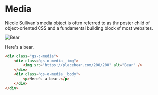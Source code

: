 # Media

Nicole Sullivan's media object is often referred to as the poster child of
object-oriented CSS and a fundamental building block of most websites.

<div class="example">
    <div class="gs-o-media">
        <div class="gs-o-media__img">
            <img src="https://placebear.com/200/200" alt="Bear" />
        </div>
        <div class="gs-o-media__body">
            <p>Here's a bear.</p>
        </div>
    </div>
</div>

```html
<div class="gs-o-media">
    <div class="gs-o-media__img">
        <img src="https://placebear.com/200/200" alt="Bear" />
    </div>
    <div class="gs-o-media__body">
        <p>Here's a bear.</p>
    </div>
</div>
```

<link rel="stylesheet" href="https://bbc.github.io/grandstand/assets/css/grandstand-latin-flexbox-4.1.0.enhanced.css">

